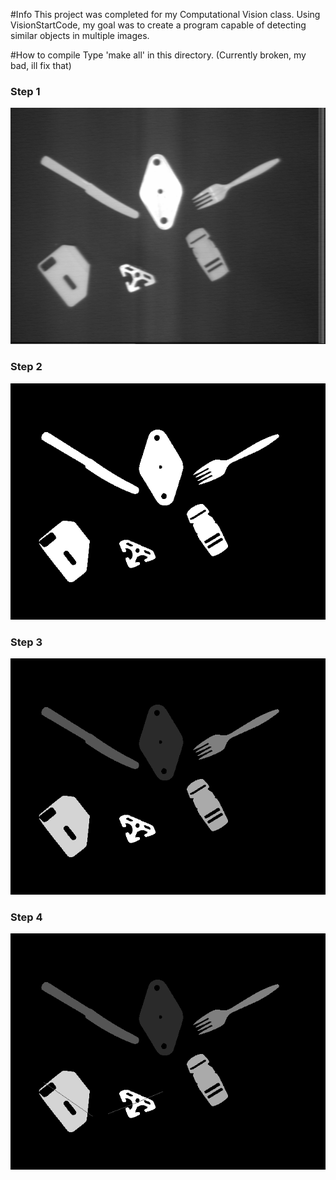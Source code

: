 #Info
This project was completed for my Computational Vision class. Using VisionStartCode, my goal was to create a program capable of detecting similar objects in multiple images.

#How to compile
Type 'make all' in this directory. (Currently broken, my bad, ill fix that)

### Step 1
![alt text](OUTPUT/many_objects_2.png)
### Step 2
![alt text](OUTPUT/many_objects_2_binary.png)
### Step 3
![alt text](OUTPUT/many_objects_2_labeled.png)
### Step 4
![alt text](OUTPUT/many_objects_2_matches.png)
